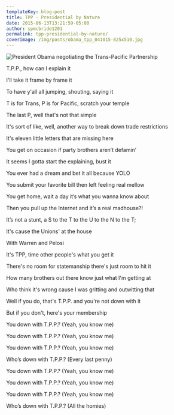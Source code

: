 ```yaml
---
templateKey: blog-post
title: TPP - Presidential by Nature
date: 2015-06-13T13:21:59-05:00   
author: spmcbride1201
permalink: tpp-presidential-by-nature/
coverimage: /img/posts/obama_tpp_041015-825x510.jpg
---
```

![President Obama negotiating the Trans-Pacific Partnership](/img/posts/obama_tpp_041015-825x510.jpg)

T.P.P., how can I explain it

I'll take it frame by frame it

To have y'all all jumping, shouting, saying it

T is for Trans, P is for Pacific, scratch your temple

The last P, well that's not that simple

It's sort of like, well, another way to break down trade restrictions

It's eleven little letters that are missing here

You get on occasion if party brothers aren’t defamin’

It seems I gotta start the explaining, bust it

You ever had a dream and bet it all because YOLO

You submit your favorite bill then left feeling real mellow

You get home, wait a day it’s what you wanna know about

Then you pull up the Internet and it’s a real madhouse?!

It’s not a stunt, a S to the T to the U to the N to the T;

It's cause the Unions' at the house

With Warren and Pelosi

It's TPP, time other people's what you get it

There's no room for statemanship there's just room to hit it

How many brothers out there know just what I'm getting at

Who think it's wrong cause I was gritting and outwitting that

Well if you do, that's T.P.P. and you're not down with it

But if you don't, here's your membership

You down with T.P.P.? (Yeah, you know me)

You down with T.P.P.? (Yeah, you know me)

You down with T.P.P.? (Yeah, you know me)

Who’s down with T.P.P.? (Every last penny)

You down with T.P.P.? (Yeah, you know me)

You down with T.P.P.? (Yeah, you know me)

You down with T.P.P.? (Yeah, you know me)

Who’s down with T.P.P.? (All the homies)
